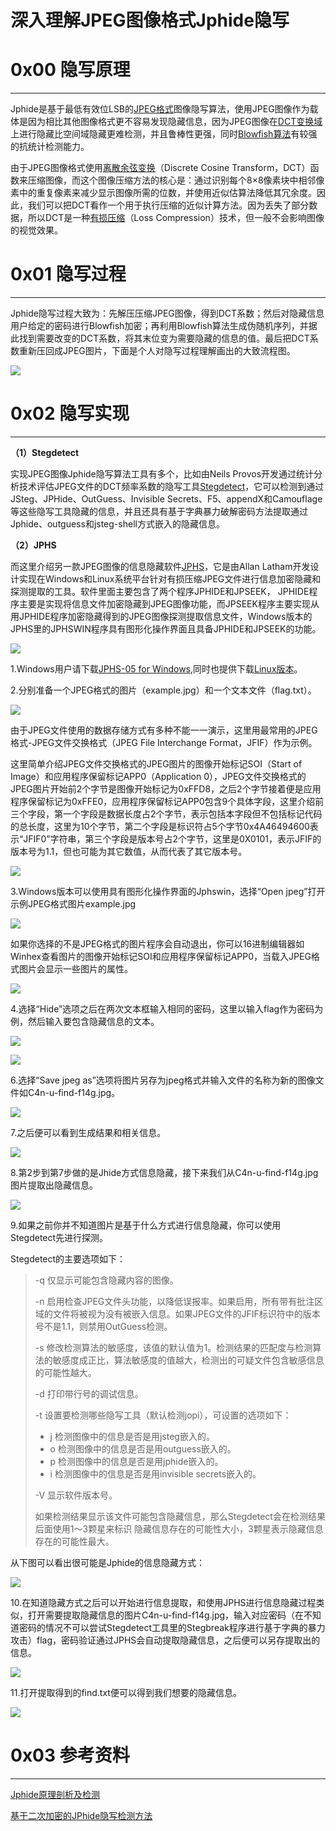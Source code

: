 # 深入理解JPEG图像格式Jphide隐写

0x00 隐写原理
=========

* * *

Jphide是基于最低有效位LSB的[JPEG格式](http://www.cnblogs.com/leaven/archive/2010/04/06/1705846.html)图像隐写算法，使用JPEG图像作为载体是因为相比其他图像格式更不容易发现隐藏信息，因为JPEG图像在[DCT变换域](https://en.wikipedia.org/wiki/Discrete_cosine_transform)上进行隐藏比空间域隐藏更难检测，并且鲁棒性更强，同时[Blowfish算法](http://baike.baidu.com/link?url=OWM-kQRYlFaJ2Sy7m1E_Z_-fnvknJTRSHwk1f3eoabLsbht1TJa07GmvWRoiOg6U7-0-Ey3vb_UHcDm9Pc7Mgq)有较强的抗统计检测能力。

由于JPEG图像格式使用[离散余弦变换](http://baike.baidu.com/view/391624.htm?fr=aladdin&fromtitle=DCT&fromid=4184&type=syn)（Discrete Cosine Transform，DCT）函数来压缩图像，而这个图像压缩方法的核心是：通过识别每个8×8像素块中相邻像素中的重复像素来减少显示图像所需的位数，并使用近似估算法降低其冗余度。因此，我们可以把DCT看作一个用于执行压缩的近似计算方法。因为丢失了部分数据，所以DCT是一种[有损压缩](http://baike.baidu.com/link?url=7eIl--nFUaz-amKaY9jatpW4J-J2JyZEXy8dYJM4Py1CspzR9mUATKgTyXOCt7M6AjFSv4JmF3YKtXTTAauHm_)（Loss Compression）技术，但一般不会影响图像的视觉效果。

0x01 隐写过程
=========

* * *

Jphide隐写过程大致为：先解压压缩JPEG图像，得到DCT系数；然后对隐藏信息用户给定的密码进行Blowfish加密；再利用Blowfish算法生成伪随机序列，并据此找到需要改变的DCT系数，将其末位变为需要隐藏的信息的值。最后把DCT系数重新压回成JPEG图片，下面是个人对隐写过程理解画出的大致流程图。

![](http://drops.javaweb.org/uploads/images/98c73e471b7eedfe507d3187c71e8a45a1525736.jpg)

0x02 隐写实现
=========

* * *

**（1）Stegdetect**

实现JPEG图像Jphide隐写算法工具有多个，比如由Neils Provos开发通过统计分析技术评估JPEG文件的DCT频率系数的隐写工具[Stegdetect](https://github.com/abeluck/stegdetect)，它可以检测到通过JSteg、JPHide、OutGuess、Invisible Secrets、F5、appendX和Camouflage等这些隐写工具隐藏的信息，并且还具有基于字典暴力破解密码方法提取通过Jphide、outguess和jsteg-shell方式嵌入的隐藏信息。

**（2）JPHS**

而这里介绍另一款JPEG图像的信息隐藏软件[JPHS](http://io.acad.athabascau.ca/~grizzlie/Comp607/programs.htm)，它是由Allan Latham开发设计实现在Windows和Linux系统平台针对有损压缩JPEG文件进行信息加密隐藏和探测提取的工具。软件里面主要包含了两个程序JPHIDE和JPSEEK， JPHIDE程序主要是实现将信息文件加密隐藏到JPEG图像功能，而JPSEEK程序主要实现从用JPHIDE程序加密隐藏得到的JPEG图像探测提取信息文件，Windows版本的JPHS里的JPHSWIN程序具有图形化操作界面且具备JPHIDE和JPSEEK的功能。

![](http://drops.javaweb.org/uploads/images/2298edce4a2f20d7286788bf589603556fbf36f2.jpg)

1.Windows用户请下载[JPHS-05 for Windows](http://io.acad.athabascau.ca/~grizzlie/Comp607/jphs05.zip),同时也提供下载[Linux版本](http://linux01.gwdg.de/~alatham/stego.html)。

2.分别准备一个JPEG格式的图片（example.jpg）和一个文本文件（flag.txt）。

![](http://drops.javaweb.org/uploads/images/5879cece06bec6670a8e02a028c35d86fe978937.jpg)

由于JPEG文件使用的数据存储方式有多种不能一一演示，这里用最常用的JPEG格式-JPEG文件交换格式（JPEG File Interchange Format，JFIF）作为示例。

这里简单介绍JPEG文件交换格式的JPEG图片的图像开始标记SOI（Start of Image）和应用程序保留标记APP0（Application 0），JPEG文件交换格式的JPEG图片开始前2个字节是图像开始标记为0xFFD8，之后2个字节接着便是应用程序保留标记为0xFFE0，应用程序保留标记APP0包含9个具体字段，这里介绍前三个字段，第一个字段是数据长度占2个字节，表示包括本字段但不包括标记代码的总长度，这里为10个字节，第二个字段是标识符占5个字节0x4A46494600表示“JFIF0”字符串，第三个字段是版本号占2个字节，这里是0X0101，表示JFIF的版本号为1.1，但也可能为其它数值，从而代表了其它版本号。

![](http://drops.javaweb.org/uploads/images/36e341227925a3eb50c3a6e1b91de9e54943cc2c.jpg)

3.Windows版本可以使用具有图形化操作界面的Jphswin，选择“Open jpeg”打开示例JPEG格式图片example.jpg

![](http://drops.javaweb.org/uploads/images/779fa4e3e860f4a154ce24e6df517cb798957437.jpg)

如果你选择的不是JPEG格式的图片程序会自动退出，你可以16进制编辑器如Winhex查看图片的图像开始标记SOI和应用程序保留标记APP0，当载入JPEG格式图片会显示一些图片的属性。

![](http://drops.javaweb.org/uploads/images/4d5a121dd8bddcc8b995bcf9cd4ac88d4a318726.jpg)

4.选择“Hide”选项之后在两次文本框输入相同的密码，这里以输入flag作为密码为例，然后输入要包含隐藏信息的文本。

![](http://drops.javaweb.org/uploads/images/ae01062502d43c5227eca130b8d469e0bbd5db4f.jpg)

![](http://drops.javaweb.org/uploads/images/32df503f6d8c95019fb6de4e275a0622a435758e.jpg)

6.选择“Save jpeg as”选项将图片另存为jpeg格式并输入文件的名称为新的图像文件如C4n-u-find-f14g.jpg。

![](http://drops.javaweb.org/uploads/images/6eae1c28944f3f655d50fe39b62a43bfb4c8acc8.jpg)

7.之后便可以看到生成结果和相关信息。

![](http://drops.javaweb.org/uploads/images/e52c66bbaba1cba8cc45e716e40487613e6377c0.jpg)

8.第2步到第7步做的是Jhide方式信息隐藏，接下来我们从C4n-u-find-f14g.jpg图片提取出隐藏信息。

![](http://drops.javaweb.org/uploads/images/7d702d336e55b8096196b22628c52d73c5183467.jpg)

9.如果之前你并不知道图片是基于什么方式进行信息隐藏，你可以使用Stegdetect先进行探测。

Stegdetect的主要选项如下：

> -q 仅显示可能包含隐藏内容的图像。
> 
> -n 启用检查JPEG文件头功能，以降低误报率。如果启用，所有带有批注区域的文件将被视为没有被嵌入信息。如果JPEG文件的JFIF标识符中的版本号不是1.1，则禁用OutGuess检测。
> 
> -s 修改检测算法的敏感度，该值的默认值为1。检测结果的匹配度与检测算法的敏感度成正比，算法敏感度的值越大，检测出的可疑文件包含敏感信息的可能性越大。
> 
> -d 打印带行号的调试信息。
> 
> -t 设置要检测哪些隐写工具（默认检测jopi），可设置的选项如下：
> 
> *   j 检测图像中的信息是否是用jsteg嵌入的。
> *   o 检测图像中的信息是否是用outguess嵌入的。
> *   p 检测图像中的信息是否是用jphide嵌入的。
> *   i 检测图像中的信息是否是用invisible secrets嵌入的。
> 
> -V 显示软件版本号。
> 
> 如果检测结果显示该文件可能包含隐藏信息，那么Stegdetect会在检测结果后面使用1～3颗星来标识 隐藏信息存在的可能性大小，3颗星表示隐藏信息存在的可能性最大。

从下图可以看出很可能是Jphide的信息隐藏方式：

![](http://drops.javaweb.org/uploads/images/f1fe592b23a9d35349fd862d585d92f6d3c045d1.jpg)

10.在知道隐藏方式之后可以开始进行信息提取，和使用JPHS进行信息隐藏过程类似，打开需要提取隐藏信息的图片C4n-u-find-f14g.jpg，输入对应密码（在不知道密码的情况不可以尝试Stegdetect工具里的Stegbreak程序进行基于字典的暴力攻击）flag，密码验证通过JPHS会自动提取隐藏信息，之后便可以另存提取出的信息。

![](http://drops.javaweb.org/uploads/images/018ec30774a20d83d26fa24e7129644e88987138.jpg)

11.打开提取得到的find.txt便可以得到我们想要的隐藏信息。

![](http://drops.javaweb.org/uploads/images/27a392e7f4dbc7bbe84da9f73d70d205da4f7b10.jpg)

0x03 参考资料
=========

* * *

[Jphide原理剖析及检测](http://mall.cnki.net/magazine/article/JSJC201006056.htm)

[基于二次加密的JPhide隐写检测方法](http://www.cnki.com.cn/Article/CJFDTotal-JSJC200707054.htm)